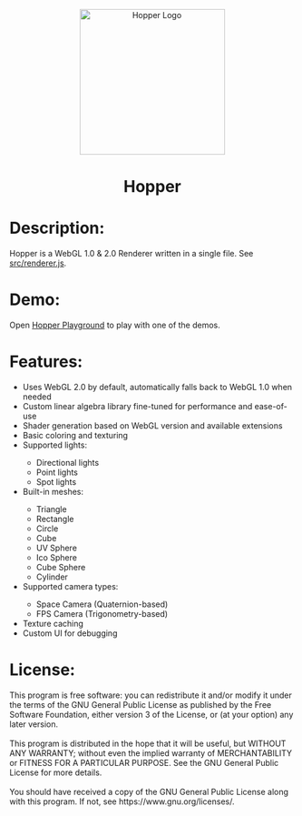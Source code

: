 <p align="center">
<picture>
 <source media="(prefers-color-scheme: dark)" srcset="https://github.com/saccharineboi/Hopper/assets/95090318/2dca96cf-83f6-4094-9167-2dab5c46bfeb">
 <source media="(prefers-color-scheme: light)" srcset="https://github.com/saccharineboi/Hopper/assets/95090318/d80bc00a-932f-4f43-890d-2026d1690a55">
 <img alt="Hopper Logo" width="256px" height="auto" src="https://github.com/saccharineboi/Hopper/assets/95090318/d80bc00a-932f-4f43-890d-2026d1690a55">
</picture>
</p>
<h1 align="center">Hopper</h1>
<h1>Description:</h1> Hopper is a WebGL 1.0 & 2.0 Renderer written in a single file. See <a href="https://github.com/saccharineboi/Hopper/blob/main/src/renderer.js">src/renderer.js</a>.
<br>
<h1>Demo:</h1>
Open <a href="https://saccharineboi.github.io/projects/hopper_playground.html" target="_blank">Hopper Playground</a> to play with one of the demos.
<h1>Features:</h1>
<ul>
  <li>Uses WebGL 2.0 by default, automatically falls back to WebGL 1.0 when needed</li>
  <li>Custom linear algebra library fine-tuned for performance and ease-of-use</li>
  <li>Shader generation based on WebGL version and available extensions</li>
  <li>Basic coloring and texturing</li>
  <li>Supported lights:</li>
  <ul>
    <li>Directional lights</li>
    <li>Point lights</li>
    <li>Spot lights</li>
  </ul>
  <li>Built-in meshes:</li>
  <ul>
    <li>Triangle</li>
    <li>Rectangle</li>
    <li>Circle</li>
    <li>Cube</li>
    <li>UV Sphere</li>
    <li>Ico Sphere</li>
    <li>Cube Sphere</li>
    <li>Cylinder</li>
  </ul>
  <li>Supported camera types:</li>
  <ul>
    <li>Space Camera (Quaternion-based)</li>
    <li>FPS Camera (Trigonometry-based)</li>
  </ul>
  <li>Texture caching</li>
  <li>Custom UI for debugging</li>
</ul>
<h1>License:</h1>
This program is free software: you can redistribute it and/or modify it under the terms of the GNU General Public License as published by the Free Software Foundation, either version 3 of the License, or (at your option) any later version.
<br><br>
This program is distributed in the hope that it will be useful, but WITHOUT ANY WARRANTY; without even the implied warranty of MERCHANTABILITY or FITNESS FOR A PARTICULAR PURPOSE. See the GNU General Public License for more details.
<br><br>
You should have received a copy of the GNU General Public License along with this program. If not, see https://www.gnu.org/licenses/.
